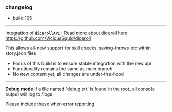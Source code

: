 ### changelog
* build 105

-----

Integration of **`dicerollAPI`** :
Read more about diceroll here: https://github.com/ViciousSquid/diceroll

This allows all-new support for skill checks, saving-throws etc within story.json files

* Focus of this build is to ensure stable integration with the new api
* Functionality remains the same as main branch
* No new content yet, all changes are under-the-hood

-----

**Debug mode** If a file named 'debug.txt' is found in the root, all console output will log to /logs

Please include these when error reporting
